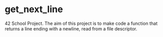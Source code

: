 # get_next_line
42 School Project. The aim of this project is to make  code a function that returns a line ending with a newline, read from a file descriptor.
